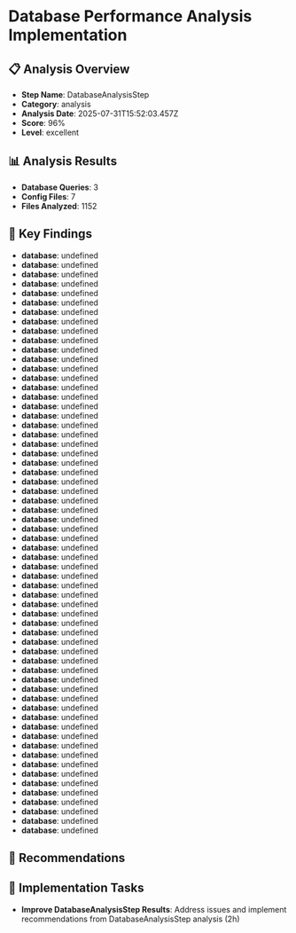# Database Performance Analysis Implementation

## 📋 Analysis Overview
- **Step Name**: DatabaseAnalysisStep
- **Category**: analysis
- **Analysis Date**: 2025-07-31T15:52:03.457Z
- **Score**: 96%
- **Level**: excellent

## 📊 Analysis Results
- **Database Queries**: 3
- **Config Files**: 7
- **Files Analyzed**: 1152

## 🎯 Key Findings
- **database**: undefined
- **database**: undefined
- **database**: undefined
- **database**: undefined
- **database**: undefined
- **database**: undefined
- **database**: undefined
- **database**: undefined
- **database**: undefined
- **database**: undefined
- **database**: undefined
- **database**: undefined
- **database**: undefined
- **database**: undefined
- **database**: undefined
- **database**: undefined
- **database**: undefined
- **database**: undefined
- **database**: undefined
- **database**: undefined
- **database**: undefined
- **database**: undefined
- **database**: undefined
- **database**: undefined
- **database**: undefined
- **database**: undefined
- **database**: undefined
- **database**: undefined
- **database**: undefined
- **database**: undefined
- **database**: undefined
- **database**: undefined
- **database**: undefined
- **database**: undefined
- **database**: undefined
- **database**: undefined
- **database**: undefined
- **database**: undefined
- **database**: undefined
- **database**: undefined
- **database**: undefined
- **database**: undefined
- **database**: undefined
- **database**: undefined
- **database**: undefined
- **database**: undefined
- **database**: undefined
- **database**: undefined
- **database**: undefined
- **database**: undefined
- **database**: undefined
- **database**: undefined
- **database**: undefined
- **database**: undefined
- **database**: undefined
- **database**: undefined
- **database**: undefined
- **database**: undefined
- **database**: undefined
- **database**: undefined
- **database**: undefined
- **database**: undefined

## 📝 Recommendations


## 🔧 Implementation Tasks
- **Improve DatabaseAnalysisStep Results**: Address issues and implement recommendations from DatabaseAnalysisStep analysis (2h)
